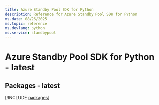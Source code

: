 ```yaml
---
title: Azure Standby Pool SDK for Python
description: Reference for Azure Standby Pool SDK for Python
ms.date: 08/26/2025
ms.topic: reference
ms.devlang: python
ms.service: standbypool
---
```

# Azure Standby Pool SDK for Python - latest
## Packages - latest
[!INCLUDE [packages](standby-pool-index.md)]